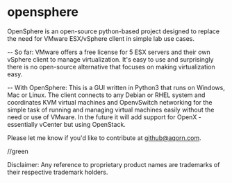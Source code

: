 # opensphere
OpenSphere is an open-source python-based project designed to replace the need for VMware ESX/vSphere cllent in simple lab use cases.

-- So far:
VMware offers a free license for 5 ESX servers and their own vSphere client to manage virtualization. It's easy to use and surprisingly there is no open-source alternative that focuses on making virtualization easy.

-- With OpenSphere:
This is a GUI written in Python3 that runs on Windows, Mac or Linux. The client connects to any Debian or RHEL system and coordinates KVM virtual machines and OpenvSwitch networking for the simple task of running and managing virtual machines easily without the need or use of VMware. In the future it will add support for OpenX - essentially vCenter but using OpenStack.

Please let me know if you'd like to contribute at github@aqorn.com.

//green

Disclaimer:
Any reference to proprietary product names are trademarks of their respective trademark holders.
